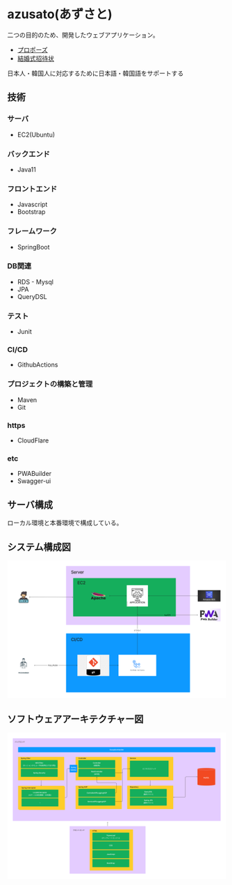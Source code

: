 # azusato(あずさと)

二つの目的のため、開発したウェブアプリケーション。
+ [プロポーズ](https://azusato.com/)
+ [結婚式招待状](https://azusato.com/wedding/invitation)   

日本人・韓国人に対応するために日本語・韓国語をサポートする

## 技術
### サーバ
+ EC2(Ubuntu)
### バックエンド
+ Java11
### フロントエンド
+ Javascript
+ Bootstrap
### フレームワーク
+ SpringBoot
### DB関連
+ RDS - Mysql
+ JPA
+ QueryDSL
### テスト
+ Junit
### CI/CD
+ GithubActions
### プロジェクトの構築と管理
+ Maven
+ Git
### https
+ CloudFlare
### etc
+ PWABuilder
+ Swagger-ui

## サーバ構成
ローカル環境と本番環境で構成している。

## システム構成図
![あずさと - 構成図.jpg](./readme/azusato_server_img.jpg)
## ソフトウェアアーキテクチャー図
![あずさと - ソフトウェアアーキテクチャー図.jpg](./readme/azusato_software_architecture_img.jpg)




